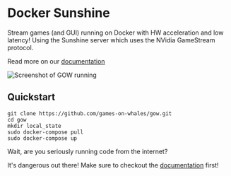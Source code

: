 # Docker Sunshine 

Stream games (and GUI) running on Docker with HW acceleration and low latency! Using the Sunshine server which uses the NVidia GameStream protocol.

Read more on our [documentation](https://games-on-whales.github.io/gow/)

![Screenshot of GOW running](docs/assets/img/GOW-running.jpg)

## Quickstart

```
git clone https://github.com/games-on-whales/gow.git
cd gow
mkdir local_state
sudo docker-compose pull
sudo docker-compose up
```

Wait, are you seriously running code from the internet?

It's dangerous out there! Make sure to checkout the [documentation](https://games-on-whales.github.io/gow/) first!


